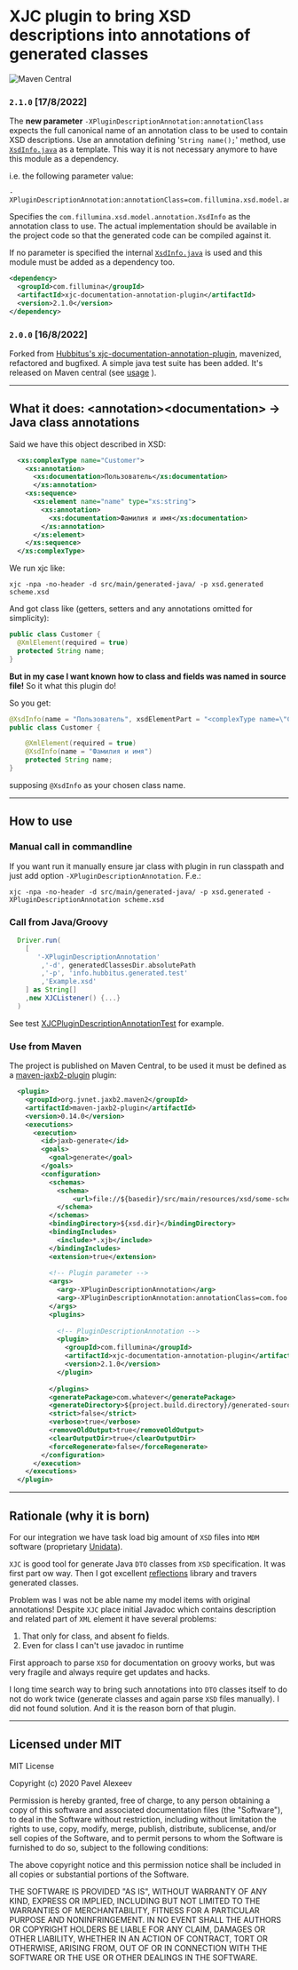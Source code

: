 # XJC plugin to bring XSD descriptions into annotations of generated classes


![Maven Central](https://img.shields.io/maven-central/v/com.fillumina/xjc-documentation-annotation-plugin.svg)

### `2.1.0` [17/8/2022] 
 
The **new parameter** `-XPluginDescriptionAnnotation:annotationClass` expects the full canonical name of an annotation class to be used to contain XSD descriptions. Use an annotation defining '`String name();`' method, use [`XsdInfo.java`](src/main/java/info/hubbitus/annotation/XsdInfo.java) as a template. This way it is not necessary anymore to have this module as a dependency.

i.e. the following parameter value:

```
-XPluginDescriptionAnnotation:annotationClass=com.fillumina.xsd.model.annotation.XsdInfo
```

Specifies the `com.fillumina.xsd.model.annotation.XsdInfo` as the annotation class to use. The actual implementation should be available in the project code so that the generated code can be compiled against it.
  
If no parameter is specified the internal [`XsdInfo.java`](src/main/java/info/hubbitus/annotation/XsdInfo.java) is used and this module must be added as a dependency too.

```xml
<dependency>
  <groupId>com.fillumina</groupId>
  <artifactId>xjc-documentation-annotation-plugin</artifactId>
  <version>2.1.0</version>
</dependency>
```

### `2.0.0` [16/8/2022]

Forked from [Hubbitus's xjc-documentation-annotation-plugin](https://github.com/Hubbitus/xjc-documentation-annotation-plugin), mavenized, refactored and bugfixed. A simple java test suite has been added. It's released on Maven central (see [usage](#mavenusage) ).

-------

## What it does: \<annotation>\<documentation> -> Java class annotations

Said we have this object described in XSD:

```xml
  <xs:complexType name="Customer">
    <xs:annotation>
      <xs:documentation>Пользователь</xs:documentation>
      </xs:annotation>
    <xs:sequence>
      <xs:element name="name" type="xs:string">
        <xs:annotation>
          <xs:documentation>Фамилия и имя</xs:documentation>
        </xs:annotation>
      </xs:element>
    </xs:sequence>
  </xs:complexType>
```

We run xjc like:

    xjc -npa -no-header -d src/main/generated-java/ -p xsd.generated scheme.xsd

And got class like (getters, setters and any annotations omitted for simplicity):

```java
public class Customer {
  @XmlElement(required = true)
  protected String name;
}
```

**But in my case I want known how to class and fields was named in source file!**
So it what this plugin do!

So you get:

```java
@XsdInfo(name = "Пользователь", xsdElementPart = "<complexType name=\"Customer\">\n  <complexContent>\n    <restriction base=\"{http://www.w3.org/2001/XMLSchema}anyType\">\n      <sequence>\n        <element name=\"name\" type=\"{http://www.w3.org/2001/XMLSchema}string\"/>\n      </sequence>\n    </restriction>\n  </complexContent>\n</complexType>")
public class Customer {

    @XmlElement(required = true)
    @XsdInfo(name = "Фамилия и имя")
    protected String name;
}
```

supposing `@XsdInfo` as your chosen class name.

---

## How to use

### Manual call in commandline
If you want run it manually ensure jar class with plugin in run classpath and just add option `-XPluginDescriptionAnnotation`. F.e.:

    xjc -npa -no-header -d src/main/generated-java/ -p xsd.generated -XPluginDescriptionAnnotation scheme.xsd

### Call from Java/Groovy
```groovy
  Driver.run(
    [
       '-XPluginDescriptionAnnotation'
        ,'-d', generatedClassesDir.absolutePath
        ,'-p', 'info.hubbitus.generated.test'
        ,'Example.xsd'
    ] as String[]
    ,new XJCListener() {...}
  )
```

See test [XJCPluginDescriptionAnnotationTest](src/test/groovy/info/hubbitus/XJCPluginDescriptionAnnotationTest.groovy) for example.

### Use from Maven
<a id="mavenusage"></a>

The project is published on Maven Central, to be used it must be defined as a [maven-jaxb2-plugin](https://www.mojohaus.org/jaxb2-maven-plugin/Documentation/v2.2/index.html) plugin:

```xml
  <plugin>
    <groupId>org.jvnet.jaxb2.maven2</groupId>
    <artifactId>maven-jaxb2-plugin</artifactId>
    <version>0.14.0</version>
    <executions>
      <execution>
        <id>jaxb-generate</id>
        <goals>
          <goal>generate</goal>
        </goals>
        <configuration>
          <schemas>
            <schema>
                <url>file://${basedir}/src/main/resources/xsd/some-schema.xsd</url>
            </schema>
          </schemas>
          <bindingDirectory>${xsd.dir}</bindingDirectory>
          <bindingIncludes>
            <include>*.xjb</include>
          </bindingIncludes>
          <extension>true</extension>
          
          <!-- Plugin parameter -->
          <args>
            <arg>-XPluginDescriptionAnnotation</arg>
            <arg>-XPluginDescriptionAnnotation:annotationClass=com.foo.bar.Baz</arg>
          </args>
          <plugins>
          
            <!-- PluginDescriptionAnnotation -->
            <plugin>
              <groupId>com.fillumina</groupId>
              <artifactId>xjc-documentation-annotation-plugin</artifactId>
              <version>2.1.0</version>
            </plugin>
            
          </plugins>
          <generatePackage>com.whatever</generatePackage>
          <generateDirectory>${project.build.directory}/generated-sources/xjc</generateDirectory>
          <strict>false</strict>
          <verbose>true</verbose>
          <removeOldOutput>true</removeOldOutput>
          <clearOutputDir>true</clearOutputDir>
          <forceRegenerate>false</forceRegenerate>
        </configuration>
      </execution>
    </executions>
  </plugin>

```

---

## Rationale (why it is born)
For our integration we have task load big amount of `XSD` files into `MDM` software (proprietary [Unidata](https://unidata-platform.com/)).

`XJC` is good tool for generate Java `DTO` classes from `XSD` specification. It was first part ow way.
Then I got excellent [reflections](https://github.com/ronmamo/reflections) library and travers generated classes.

Problem was I was not be able name my model items with original annotations! Despite `XJC` place initial Javadoc which contains description and related part of `XML` element it have several problems:

1. That only for class, and absent fo fields.
2. Even for class I can't use javadoc in runtime

First approach to parse `XSD` for documentation on groovy works, but was very fragile and always require get updates and hacks.

I long time search way to bring such annotations into `DTO` classes itself to do not do work twice (generate classes and again parse `XSD` files manually).
I did not found solution. And it is the reason born of that plugin.

---

## Licensed under MIT

MIT License

Copyright (c) 2020 Pavel Alexeev

Permission is hereby granted, free of charge, to any person obtaining a copy
of this software and associated documentation files (the "Software"), to deal
in the Software without restriction, including without limitation the rights
to use, copy, modify, merge, publish, distribute, sublicense, and/or sell
copies of the Software, and to permit persons to whom the Software is
furnished to do so, subject to the following conditions:

The above copyright notice and this permission notice shall be included in all
copies or substantial portions of the Software.

THE SOFTWARE IS PROVIDED "AS IS", WITHOUT WARRANTY OF ANY KIND, EXPRESS OR
IMPLIED, INCLUDING BUT NOT LIMITED TO THE WARRANTIES OF MERCHANTABILITY,
FITNESS FOR A PARTICULAR PURPOSE AND NONINFRINGEMENT. IN NO EVENT SHALL THE
AUTHORS OR COPYRIGHT HOLDERS BE LIABLE FOR ANY CLAIM, DAMAGES OR OTHER
LIABILITY, WHETHER IN AN ACTION OF CONTRACT, TORT OR OTHERWISE, ARISING FROM,
OUT OF OR IN CONNECTION WITH THE SOFTWARE OR THE USE OR OTHER DEALINGS IN THE
SOFTWARE.
